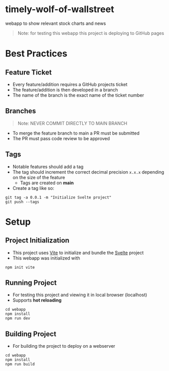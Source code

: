 # timely-wolf-of-wallstreet
webapp to show relevant stock charts and news

> Note: for testing this webapp this project is deploying to GitHub pages

# Best Practices
## Feature Ticket
- Every feature/addition requires a GitHub projects ticket
- The feature/addition is then developed in a branch
- The name of the branch is the exact name of the ticket number

## Branches
> Note: NEVER COMMIT DIRECTLY TO MAIN BRANCH
- To merge the feature branch to main a PR must be submitted
- The PR must pass code review to be approved

## Tags
- Notable features should add a tag
- The tag should increment the correct decimal precision `x.x.x` depending on the size of the feature
  - Tags are created on **main**
- Create a tag like so:
```
git tag -a 0.0.1 -m "Initialize Svelte project"
git push --tags
```

# Setup

## Project Initialization
- This project uses [Vite](https://vitejs.dev/) to initialize and bundle the [Svelte](https://svelte.dev/) project
- This webapp was initialized with
```
npm init vite
```

## Running Project
- For testing this project and viewing it in local browser (localhost)
- Supports **hot reloading**
```
cd webapp
npm install
npm run dev
```

## Building Project
- For building the project to deploy on a webserver
```
cd webapp
npm install
npm run build
```

